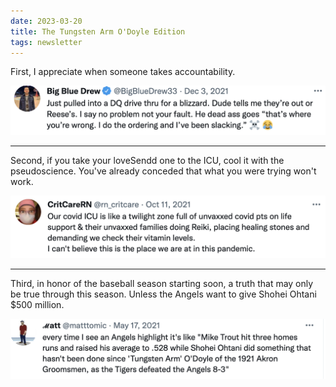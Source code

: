 ```yaml
---
date: 2023-03-20
title: The Tungsten Arm O'Doyle Edition
tags: newsletter
---
```


First, I appreciate when someone takes accountability.

![dqorder](https://raw.githubusercontent.com/muneer78/muneer78.github.io/master/images/dqorder.png)

---

Second, if you take your loveSendd one to the ICU, cool it with the pseudoscience. You've already conceded that what you were trying won't work.

![icureiki](https://raw.githubusercontent.com/muneer78/muneer78.github.io/master/images/icureiki.png)

---

Third, in honor of the baseball season starting soon, a truth that may only be true through this season. Unless the Angels want to give Shohei Ohtani $500 million.

![tungstenarm](https://raw.githubusercontent.com/muneer78/muneer78.github.io/master/images/tungstenarm.png)
